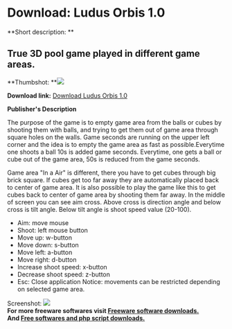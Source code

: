 # Download: Ludus Orbis 1.0

**Short description: **

## True 3D pool game played in different game areas.

  
**Thumbshot: **![](http://www.freewarefiles.com/screenshot/ludusorbis_md.jpg)   
  
**Download link:** [Download Ludus Orbis 1.0](http://freesoftwares.boysofts.com/Ludus-Orbis_program_81226.html)  
  

**Publisher's Description**  
  

The purpose of the game is to empty game area from the balls or cubes by
shooting them with balls, and trying to get them out of game area through
square holes on the walls. Game seconds are running on the upper left corner
and the idea is to empty the game area as fast as possible.Everytime one
shoots a ball 10s is added game seconds. Everytime, one gets a ball or cube
out of the game area, 50s is reduced from the game seconds.

Game area "In a Air" is different, there you have to get cubes through big
brick square. If cubes get too far away they are automatically placed back to
center of game area. It is also possible to play the game like this to get
cubes back to center of game area by shooting them far away. In the middle of
screen you can see aim cross. Above cross is direction angle and below cross
is tilt angle. Below tilt angle is shoot speed value (20-100).

  * Aim: move mouse 
  * Shoot: left mouse button 
  * Move up: w-button 
  * Move down: s-button 
  * Move left: a-button 
  * Move right: d-button 
  * Increase shoot speed: x-button 
  * Decrease shoot speed: z-button 
  * Esc: Close application 
Notice: movements can be restricted depending on selected game area.

  
  
Screenshot: ![](http://www.freewarefiles.com/screenshot/ludusorbis.jpg)  
**For more freeware softwares visit [Freeware software downloads.](http://freesoftwares.boysofts.com/)**   
**And [Free softwares and php script downloads.](http://www.boysofts.com/)**

